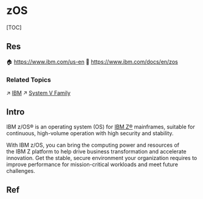 # zOS

[TOC]



## Res
🏠 https://www.ibm.com/us-en
📂 https://www.ibm.com/docs/en/zos


### Related Topics
↗ [IBM](../../../../../Electronics%20&%20Information%20Technologies%20Business%20Fields%20Research/📌%20Comprehensive%20Electronics%20&%20Information%20Technology%20Services/IBM.md)
↗ [System V Family](../../UNIX%20Family/System%20V%20Family/System%20V%20Family.md)



## Intro
IBM z/OS® is an operating system (OS) for [IBM Z®](https://www.ibm.com/z) mainframes, suitable for continuous, high-volume operation with high security and stability.

With IBM z/OS, you can bring the computing power and resources of the IBM Z platform to help drive business transformation and accelerate innovation. Get the stable, secure environment your organization requires to improve performance for mission-critical workloads and meet future challenges.



## Ref

